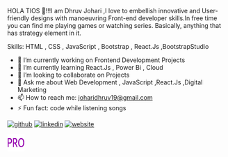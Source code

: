  HOLA TIOS  👋!!!I am Dhruv Johari ,I love to embellish innovative and User-friendly designs with manoeuvring Front-end developer skills.In free time you can find me playing games or watching series. Basically, anything that has strategy element in it.

Skills: HTML , CSS , JavaScript , Bootstrap , React.Js ,BootstrapStudio

- 🔭 I’m currently working on Frontend Development Projects 
- 🌱 I’m currently learning React.Js , Power Bi , Cloud 
- 👯 I’m looking to collaborate on Projects  
- 💬 Ask me about Web Development , JavaScript ,React.Js ,Digital Marketing 
- 📫 How to reach me: joharidhruv19@gmail.com 
- ⚡ Fun fact: code while listening songs 


[<img src='https://cdn.jsdelivr.net/npm/simple-icons@3.0.1/icons/github.svg' alt='github' height='40'>](https://github.com/https://github.com/Dhruvjohari19)  [<img src='https://cdn.jsdelivr.net/npm/simple-icons@3.0.1/icons/linkedin.svg' alt='linkedin' height='40'>](https://www.linkedin.com/in/https://www.linkedin.com/in/dhruvjohari//)  [<img src='https://cdn.jsdelivr.net/npm/simple-icons@3.0.1/icons/icloud.svg' alt='website' height='40'>](http://dhruvjohari.live/)  

<a href='https://github.com/pricing'><img src='https://raw.githubusercontent.com/acervenky/animated-github-badges/master/assets/pro.gif' width='40' height='40'></a> 


